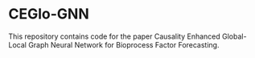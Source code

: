 # CEGlo-GNN
This repository contains code for the paper Causality Enhanced Global-Local Graph Neural Network for Bioprocess Factor Forecasting.
